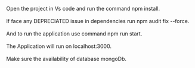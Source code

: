 Open the project in Vs code and run the command npm install.
<br></br>
If face any DEPRECIATED issue in dependencies run npm audit fix --force.
<br></br>
And to run the application use command npm run start.
<br></br>
The Application will run on localhost:3000.
<br></br>
Make sure the availability of database mongoDb.
